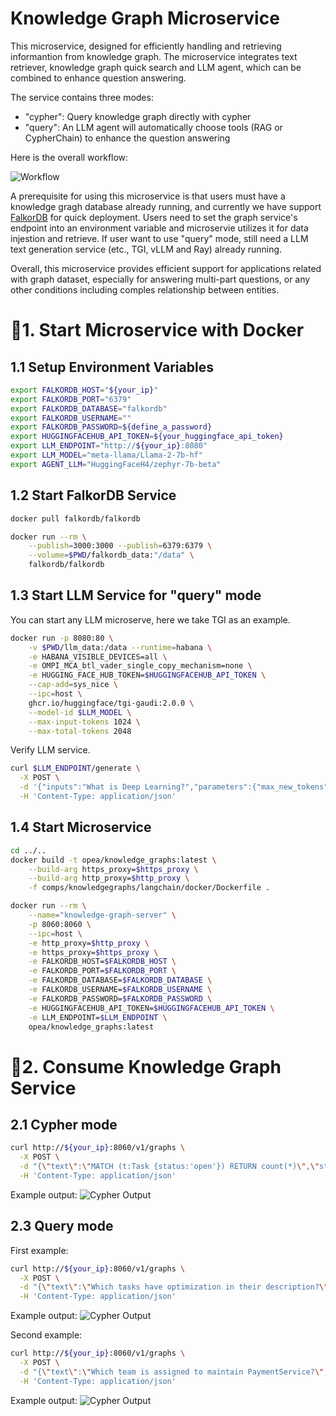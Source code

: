 # Knowledge Graph Microservice

This microservice, designed for efficiently handling and retrieving informantion from knowledge graph. The microservice integrates text retriever, knowledge graph quick search and LLM agent, which can be combined to enhance question answering.

The service contains three modes:

- "cypher": Query knowledge graph directly with cypher
- "query": An LLM agent will automatically choose tools (RAG or CypherChain) to enhance the question answering

Here is the overall workflow:

![Workflow](doc/workflow.png)

A prerequisite for using this microservice is that users must have a knowledge gragh database already running, and currently we have support [FalkorDB](https://falkordb.com/) for quick deployment. Users need to set the graph service's endpoint into an environment variable and microservie utilizes it for data injestion and retrieve. If user want to use "query" mode, still need a LLM text generation service (etc., TGI, vLLM and Ray) already running.

Overall, this microservice provides efficient support for applications related with graph dataset, especially for answering multi-part questions, or any other conditions including comples relationship between entities.

# 🚀1. Start Microservice with Docker

## 1.1 Setup Environment Variables

```bash
export FALKORDB_HOST="${your_ip}"
export FALKORDB_PORT="6379"
export FALKORDB_DATABASE="falkordb"
export FALKORDB_USERNAME=""
export FALKORDB_PASSWORD=${define_a_password}
export HUGGINGFACEHUB_API_TOKEN=${your_huggingface_api_token}
export LLM_ENDPOINT="http://${your_ip}:8080"
export LLM_MODEL="meta-llama/Llama-2-7b-hf"
export AGENT_LLM="HuggingFaceH4/zephyr-7b-beta"
```

## 1.2 Start FalkorDB Service

```bash
docker pull falkordb/falkordb

docker run --rm \
    --publish=3000:3000 --publish=6379:6379 \
    --volume=$PWD/falkordb_data:"/data" \
    falkordb/falkordb
```

## 1.3 Start LLM Service for "query" mode

You can start any LLM microserve, here we take TGI as an example.

```bash
docker run -p 8080:80 \
    -v $PWD/llm_data:/data --runtime=habana \
    -e HABANA_VISIBLE_DEVICES=all \
    -e OMPI_MCA_btl_vader_single_copy_mechanism=none \
    -e HUGGING_FACE_HUB_TOKEN=$HUGGINGFACEHUB_API_TOKEN \
    --cap-add=sys_nice \
    --ipc=host \
    ghcr.io/huggingface/tgi-gaudi:2.0.0 \
    --model-id $LLM_MODEL \
    --max-input-tokens 1024 \
    --max-total-tokens 2048
```

Verify LLM service.

```bash
curl $LLM_ENDPOINT/generate \
  -X POST \
  -d '{"inputs":"What is Deep Learning?","parameters":{"max_new_tokens":32}}' \
  -H 'Content-Type: application/json'
```

## 1.4 Start Microservice

```bash
cd ../..
docker build -t opea/knowledge_graphs:latest \
    --build-arg https_proxy=$https_proxy \
    --build-arg http_proxy=$http_proxy \
    -f comps/knowledgegraphs/langchain/docker/Dockerfile .

docker run --rm \
    --name="knowledge-graph-server" \
    -p 8060:8060 \
    --ipc=host \
    -e http_proxy=$http_proxy \
    -e https_proxy=$https_proxy \
    -e FALKORDB_HOST=$FALKORDB_HOST \
    -e FALKORDB_PORT=$FALKORDB_PORT \
    -e FALKORDB_DATABASE=$FALKORDB_DATABASE \
    -e FALKORDB_USERNAME=$FALKORDB_USERNAME \
    -e FALKORDB_PASSWORD=$FALKORDB_PASSWORD \
    -e HUGGINGFACEHUB_API_TOKEN=$HUGGINGFACEHUB_API_TOKEN \
    -e LLM_ENDPOINT=$LLM_ENDPOINT \
    opea/knowledge_graphs:latest
```

# 🚀2. Consume Knowledge Graph Service

## 2.1 Cypher mode

```bash
curl http://${your_ip}:8060/v1/graphs \
  -X POST \
  -d "{\"text\":\"MATCH (t:Task {status:'open'}) RETURN count(*)\",\"strtype\":\"cypher\"}" \
  -H 'Content-Type: application/json'
```

Example output:
![Cypher Output](doc/output_cypher.png)

## 2.3 Query mode

First example:

```bash
curl http://${your_ip}:8060/v1/graphs \
  -X POST \
  -d "{\"text\":\"Which tasks have optimization in their description?\",\"strtype\":\"query\"}" \
  -H 'Content-Type: application/json'
```

Example output:
![Cypher Output](doc/output_query1.png)

Second example:

```bash
curl http://${your_ip}:8060/v1/graphs \
  -X POST \
  -d "{\"text\":\"Which team is assigned to maintain PaymentService?\",\"strtype\":\"query\"}" \
  -H 'Content-Type: application/json'
```

Example output:
![Cypher Output](doc/output_query2.png)
